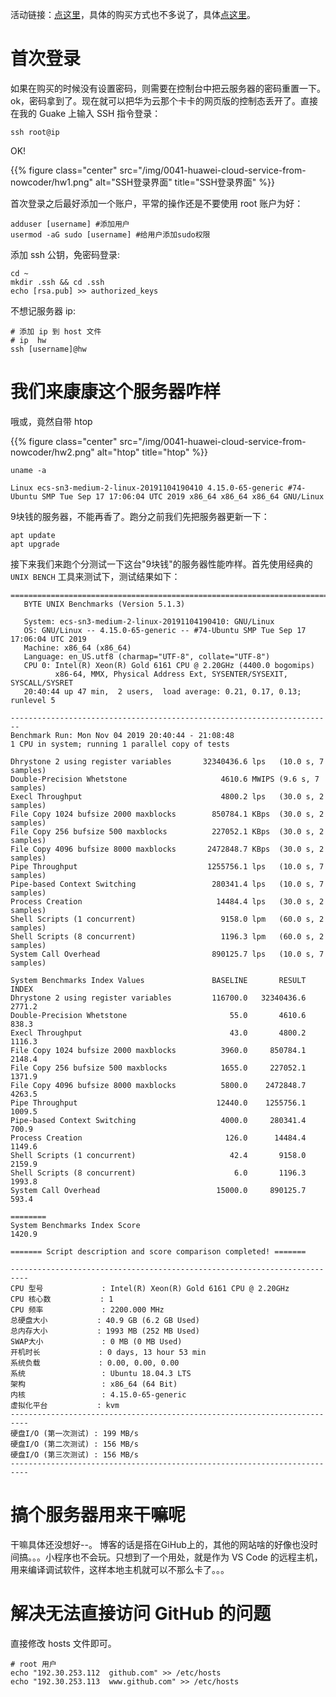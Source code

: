 活动链接：[点这里](https://www.nowcoder.com/discuss/306554?type=0&order=0&pos=2&page=1)，具体的购买方式也不多说了，具体[点这里](https://www.nowcoder.com/discuss/330402)。
<!--more-->

# 首次登录
如果在购买的时候没有设置密码，则需要在控制台中把云服务器的密码重置一下。ok，密码拿到了。现在就可以把华为云那个卡卡的网页版的控制态丢开了。直接在我的 Guake 上输入 SSH 指令登录：

``` shell
ssh root@ip
```
OK!

{{% figure class="center" src="/img/0041-huawei-cloud-service-from-nowcoder/hw1.png" alt="SSH登录界面" title="SSH登录界面" %}}

首次登录之后最好添加一个账户，平常的操作还是不要使用 root 账户为好：
``` shell
adduser [username] #添加用户
usermod -aG sudo [username] #给用户添加sudo权限
```

添加 ssh 公钥，免密码登录:  
``` shell
cd ~
mkdir .ssh && cd .ssh
echo [rsa.pub] >> authorized_keys
```

不想记服务器 ip:  
``` shell
# 添加 ip 到 host 文件
# ip  hw
ssh [username]@hw
```

# 我们来康康这个服务器咋样
哦或，竟然自带 htop

{{% figure class="center" src="/img/0041-huawei-cloud-service-from-nowcoder/hw2.png" alt="htop" title="htop" %}}

``` shell
uname -a
```
``` shell
Linux ecs-sn3-medium-2-linux-20191104190410 4.15.0-65-generic #74-Ubuntu SMP Tue Sep 17 17:06:04 UTC 2019 x86_64 x86_64 x86_64 GNU/Linux
```

9块钱的服务器，不能再香了。跑分之前我们先把服务器更新一下：

``` shell
apt update
apt upgrade
```

接下来我们来跑个分测试一下这台"9块钱"的服务器性能咋样。首先使用经典的 `UNIX BENCH` 工具来测试下，测试结果如下：

``` shell
========================================================================
   BYTE UNIX Benchmarks (Version 5.1.3)

   System: ecs-sn3-medium-2-linux-20191104190410: GNU/Linux
   OS: GNU/Linux -- 4.15.0-65-generic -- #74-Ubuntu SMP Tue Sep 17 17:06:04 UTC 2019
   Machine: x86_64 (x86_64)
   Language: en_US.utf8 (charmap="UTF-8", collate="UTF-8")
   CPU 0: Intel(R) Xeon(R) Gold 6161 CPU @ 2.20GHz (4400.0 bogomips)
          x86-64, MMX, Physical Address Ext, SYSENTER/SYSEXIT, SYSCALL/SYSRET
   20:40:44 up 47 min,  2 users,  load average: 0.21, 0.17, 0.13; runlevel 5

------------------------------------------------------------------------
Benchmark Run: Mon Nov 04 2019 20:40:44 - 21:08:48
1 CPU in system; running 1 parallel copy of tests

Dhrystone 2 using register variables       32340436.6 lps   (10.0 s, 7 samples)
Double-Precision Whetstone                     4610.6 MWIPS (9.6 s, 7 samples)
Execl Throughput                               4800.2 lps   (30.0 s, 2 samples)
File Copy 1024 bufsize 2000 maxblocks        850784.1 KBps  (30.0 s, 2 samples)
File Copy 256 bufsize 500 maxblocks          227052.1 KBps  (30.0 s, 2 samples)
File Copy 4096 bufsize 8000 maxblocks       2472848.7 KBps  (30.0 s, 2 samples)
Pipe Throughput                             1255756.1 lps   (10.0 s, 7 samples)
Pipe-based Context Switching                 280341.4 lps   (10.0 s, 7 samples)
Process Creation                              14484.4 lps   (30.0 s, 2 samples)
Shell Scripts (1 concurrent)                   9158.0 lpm   (60.0 s, 2 samples)
Shell Scripts (8 concurrent)                   1196.3 lpm   (60.0 s, 2 samples)
System Call Overhead                         890125.7 lps   (10.0 s, 7 samples)

System Benchmarks Index Values               BASELINE       RESULT    INDEX
Dhrystone 2 using register variables         116700.0   32340436.6   2771.2
Double-Precision Whetstone                       55.0       4610.6    838.3
Execl Throughput                                 43.0       4800.2   1116.3
File Copy 1024 bufsize 2000 maxblocks          3960.0     850784.1   2148.4
File Copy 256 bufsize 500 maxblocks            1655.0     227052.1   1371.9
File Copy 4096 bufsize 8000 maxblocks          5800.0    2472848.7   4263.5
Pipe Throughput                               12440.0    1255756.1   1009.5
Pipe-based Context Switching                   4000.0     280341.4    700.9
Process Creation                                126.0      14484.4   1149.6
Shell Scripts (1 concurrent)                     42.4       9158.0   2159.9
Shell Scripts (8 concurrent)                      6.0       1196.3   1993.8
System Call Overhead                          15000.0     890125.7    593.4
                                                                   ========
System Benchmarks Index Score                                        1420.9

======= Script description and score comparison completed! ======= 
```
``` shell
--------------------------------------------------------------------------
CPU 型号             : Intel(R) Xeon(R) Gold 6161 CPU @ 2.20GHz
CPU 核心数           : 1
CPU 频率             : 2200.000 MHz
总硬盘大小           : 40.9 GB (6.2 GB Used)
总内存大小           : 1993 MB (252 MB Used)
SWAP大小             : 0 MB (0 MB Used)
开机时长             : 0 days, 13 hour 53 min
系统负载             : 0.00, 0.00, 0.00
系统                 : Ubuntu 18.04.3 LTS
架构                 : x86_64 (64 Bit)
内核                 : 4.15.0-65-generic
虚拟化平台           : kvm
--------------------------------------------------------------------------
硬盘I/O (第一次测试) : 199 MB/s
硬盘I/O (第二次测试) : 156 MB/s
硬盘I/O (第三次测试) : 156 MB/s
--------------------------------------------------------------------------
```

# 搞个服务器用来干嘛呢
干嘛具体还没想好--。
博客的话是搭在GiHub上的，其他的网站啥的好像也没时间搞。。。小程序也不会玩。只想到了一个用处，就是作为 VS Code 的远程主机，用来编译调试软件，这样本地主机就可以不那么卡了。。。

# 解决无法直接访问 GitHub 的问题
直接修改 hosts 文件即可。
``` shell
# root 用户
echo "192.30.253.112  github.com" >> /etc/hosts
echo "192.30.253.113  www.github.com" >> /etc/hosts
```


